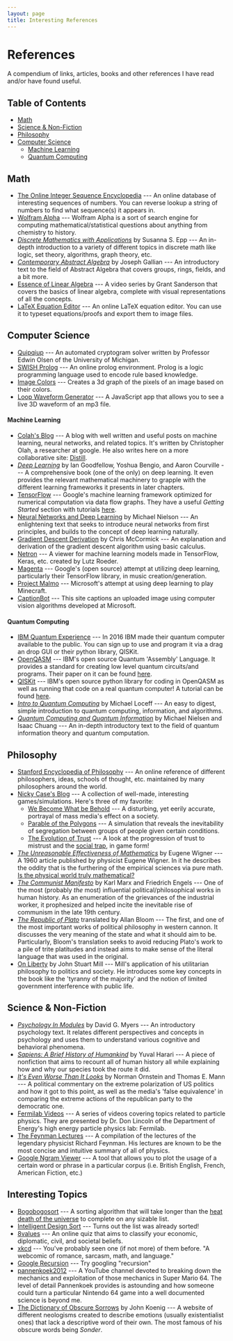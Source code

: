 ```yaml
---
layout: page
title: Interesting References
---
```

# References
A compendium of links, articles, books and other references I have read and/or have found useful.

## Table of Contents
* [Math](#math)
* [Science & Non-Fiction](#science--non-fiction)
* [Philosophy](#philosophy)
* [Computer Science](#computer-science)
  * [Machine Learning](#machine-learning)
  * [Quantum Computing](#quantum-computing)

## Math
* [The Online Integer Sequence Encyclopedia](https://oeis.org) --- An online database of interesting sequences of numbers. You can reverse lookup a string of numbers to find what sequence(s) it appears in.
* [Wolfram Alpha](https://www.wolframalpha.com) --- Wolfram Alpha is a sort of search engine for computing mathematical/statistical questions about anything from chemistry to history.
* [*Discrete Mathematics with Applications*](http://condor.depaul.edu/sepp/DMwA4e.htm) by Susanna S. Epp --- An in-depth introduction to a variety of different topics in discrete math like logic, set theory, algorithms, graph theory, etc.
* [*Contemporary Abstract Algebra*](https://isidore.co/calibre/get/pdf/4975) by Joseph Gallian --- An introductory text to the field of Abstract Algebra that covers groups, rings, fields, and a bit more.
* [Essence of Linear Algebra](https://www.youtube.com/playlist?list=PLZHQObOWTQDPD3MizzM2xVFitgF8hE_ab) --- A video series by Grant Sanderson that covers the basics of linear algebra, complete with visual representations of all the concepts.
* [LaTeX Equation Editor](https://www.codecogs.com/latex/eqneditor.php) --- An online LaTeX equation editor. You can use it to typeset equations/proofs and export them to image files.

## Computer Science
* [Quipqiup](https://quipqiup.com) --- An automated cryptogram solver written by Professor Edwin Olsen of the University of Michigan.
* [SWISH Prolog](https://swish.swi-prolog.org) --- An online prolog environment. Prolog is a logic programming language used to encode rule based knowledge.
* [Image Colors](https://franciscouzo.github.io/image_colors/) --- Creates a 3d graph of the pixels of an image based on their colors.
* [Loop Waveform Generator](https://airtightinteractive.com/demos/js/reactive/) --- A JavaScript app that allows you to see a live 3D waveform of an mp3 file.

#### Machine Learning
* [Colah's Blog](https://colah.github.io) --- A blog with well written and useful posts on machine learning, neural networks, and related topics. It's written by Christopher Olah, a researcher at google. He also writes here on a more collaborative site: [Distill](https://distill.pub).
* [*Deep Learning*](http://www.deeplearningbook.org) by Ian Goodfellow, Yoshua Bengio, and Aaron Courville --- A comprehensive book (one of the only) on deep learning. It even provides the relevant mathematical machinery to grapple with the different learning frameworks it presents in later chapters.
* [TensorFlow](https://www.tensorflow.org/) --- Google's machine learning framework optimized for numerical computation via data flow graphs. They have a useful *Getting Started* section with tutorials [here](https://www.tensorflow.org/get_started/).
* [Neural Networks and Deep Learning](http://neuralnetworksanddeeplearning.com/index.html) by Michael Nielson --- An enlightening text that seeks to introduce neural networks from first principles, and builds to the concept of deep learning naturally.
* [Gradient Descent Derivation](http://mccormickml.com/2014/03/04/gradient-descent-derivation/) by Chris McCormick --- An explanation and derivation of the gradient descent algorithm using basic calculus.
* [Netron](https://github.com/lutzroeder/netron) --- A viewer for machine learning models made in TensorFlow, Keras, etc. created by Lutz Roeder.
* [Magenta](https://magenta.tensorflow.org) --- Google's (open source) attempt at utilizing deep learning, particularly their TensorFlow library, in music creation/generation.
* [Project Malmo](https://www.microsoft.com/en-us/research/project/project-malmo/) --- Microsoft's attempt at using deep learning to play Minecraft.
* [CaptionBot](https://www.captionbot.ai) --- This site captions an uploaded image using computer vision algorithms developed at Microsoft.

#### Quantum Computing
* [IBM Quantum Experience](https://quantumexperience.ng.bluemix.net/qx/experience) --- In 2016 IBM made their quantum computer available to the public. You can sign up to use and program it via a drag an drop GUI or their python library, QISKit.
* [OpenQASM](https://github.com/QISKit/openqasm) --- IBM's open source Quantum 'Assembly' Language. It provides a standard for creating low level quantum circuits/and programs. Their paper on it can be found [here](https://arxiv.org/pdf/1707.03429.pdf).
* [QISKit](https://github.com/QISKit/qiskit-sdk-py) --- IBM's open source python library for coding in OpenQASM as well as running that code on a real quantum computer! A tutorial can be found [here](https://github.com/QISKit/qiskit-tutorial).
* [*Intro to Quantum Computing*](http://lapastillaroja.net/wp-content/uploads/2016/09/Intro_to_QC_Vol_1_Loceff.pdf) by Michael Loceff --- An easy to digest, simple introduction to quantum computing, information, and algorithms.
* [*Quantum Computing and Quantum Information*]() by Michael Nielsen and Isaac Chuang --- An in-depth introductory text to the field of quantum information theory and quantum computation.

## Philosophy
* [Stanford Encyclopedia of Philosophy](https://plato.stanford.edu/contents.html) --- An online reference of different philosophers, ideas, schools of thought, etc. maintained by many philosophers around the world.
* [Nicky Case's Blog](http://ncase.me) --- A collection of well-made, interesting games/simulations. Here's three of my favorite:
  * [We Become What be Behold](https://ncase.itch.io/wbwwb) --- A disturbing, yet eerily accurate, portrayal of mass media's effect on a society.
  * [Parable of the Polygons](http://ncase.me/polygons/) --- A simulation that reveals the inevitability of segregation between groups of people given certain conditions.
  * [The Evolution of Trust](http://ncase.me/trust/) ---  A look at the progression of trust to mistrust and the [social trap](https://en.wikipedia.org/wiki/Social_trap), in game form!
* [*The Unreasonable Effectiveness of Mathematics*](http://www.maths.ed.ac.uk/~aar/papers/wigner.pdf) by Eugene Wigner --- A 1960 article published by physicist Eugene Wigner. In it he describes the oddity that is the furthering of the empirical sciences via pure math. [Is the physical world truly mathematical?](https://en.wikipedia.org/wiki/Mathematical_universe_hypothesis)
* [*The Communist Manifesto*](https://www.marxists.org/archive/marx/works/download/pdf/Manifesto.pdf) by Karl Marx and Friedrich Engels --- One of the most (probably *the* most) influential political/philosophical works in human history. As an enumeration of the grievances of the industrial worker, it prophesized and helped incite the inevitable rise of communism in the late 19th century.
* [*The Republic of Plato*](http://www.inp.uw.edu.pl/mdsie/Political_Thought/Plato-Republic.pdf) translated by Allan Bloom --- The first, and one of the most important works of political philosophy in western cannon. It discusses the very meaning of the state and what it should aim to be. Particularly, Bloom's translation seeks to avoid reducing Plato's work to a pile of trite platitudes and instead aims to make sense of the literal language that was used in the original.
* [On Liberty](https://www.utilitarianism.com/ol/one.html) by John Stuart Mill --- Mill's application of his utilitarian philosophy to politics and society. He introduces some key concepts in the book like the 'tyranny of the majority' and the notion of limited government interference with public life.

## Science & Non-Fiction
* [*Psychology In Modules*](https://www.macmillanlearning.com/Catalog/product/psychologyinmodules-twelfthedition-myers#tab) by David G. Myers --- An introductory psychology text. It relates different perspectives and concepts in psychology and uses them to understand various cognitive and behavioral phenomena.
* [*Sapiens: A Brief History of Humankind*](http://www.ynharari.com/book/sapiens/) by Yuval Harari --- A piece of nonfiction that aims to recount all of human history all while explaining how and why our species took the route it did.
* [*It's Even Worse Than It Looks*](https://www.brookings.edu/books/its-even-worse-than-it-looks-how-the-american-constitutional-system-collided-with-the-new-politics-of-extremism/) by Norman Ornstein and Thomas E. Mann --- A political commentary on the extreme polarization of US politics and how it got to this point, as well as the media's 'false equivalence' in comparing the extreme actions of the republican party to the democratic one.
* [Fermilab Videos](https://www.youtube.com/playlist?list=PLr4c_1szMTz9YypnHayf4JXqWBa2PwPdw) --- A series of videos covering topics related to particle physics. They are presented by Dr. Don Lincoln of the Department of Energy's high energy particle physics lab: Fermilab.
* [The Feynman Lectures](http://www.feynmanlectures.caltech.edu/I_toc.html) --- A compilation of the lectures of the legendary physicist Richard Feynman. His lectures are known to be the most concise and intuitive summary of all of physics.
* [Google Ngram Viewer](https://books.google.com/ngrams) --- A tool that allows you to plot the usage of a certain word or phrase in a particular corpus (i.e. British English, French, American Fiction, etc.)

## Interesting Topics
* [Bogobogosort](http://www.dangermouse.net/esoteric/bogobogosort.html) --- A sorting algorithm that will take longer than the [heat death of the universe](https://en.wikipedia.org/wiki/Heat_death_of_the_universe) to complete on any sizable list.
* [Intelligent Design Sort](http://www.dangermouse.net/esoteric/intelligentdesignsort.html) --- Turns out the list was already sorted!
* [8values](https://8values.github.io) --- An online quiz that aims to  classify your economic, diplomatic, civil, and societal beliefs.
* [xkcd](https://xkcd.com) --- You've probably seen one (if not more) of them before. "A webcomic of romance, sarcasm, math, and language."
* [Google Recursion](https://www.google.com/search?q=recursion) --- Try googling "recursion"
* [pannenkoek2012](https://www.youtube.com/user/pannenkeok2012) --- A YouTube channel devoted to breaking down the mechanics and exploitation of those mechanics in Super Mario 64. The level of detail Pannenkoek provides is astounding and how someone could turn a particular Nintendo 64 game into a well documented science is beyond me.
* [The Dictionary of Obscure Sorrows](http://www.dictionaryofobscuresorrows.com) by John Koenig --- A website of different neologisms created to describe emotions (usually existentialist ones) that lack a descriptive word of their own. The most famous of his obscure words being *Sonder*.
